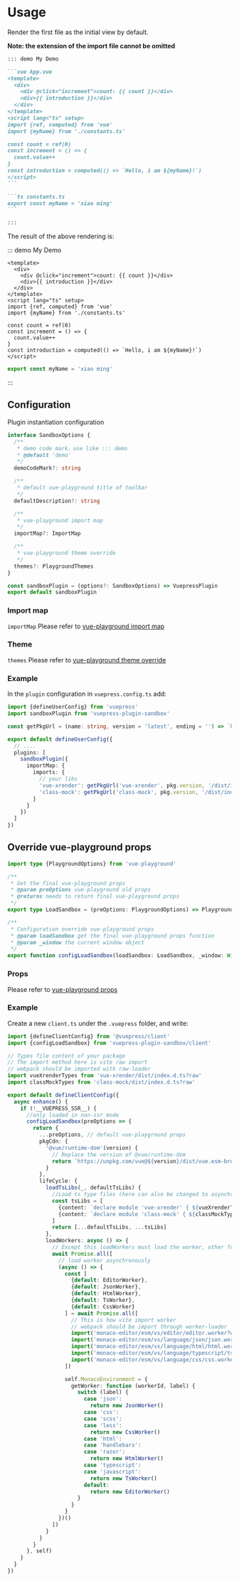# Usage

Render the first file as the initial view by default.

**Note: the extension of the import file cannot be omitted**

````md
::: demo My Demo

```vue App.vue
<template>
  <div>
    <div @click="increment">count: {{ count }}</div>
    <div>{{ introduction }}</div>
  </div>
</template>
<script lang="ts" setup>
import {ref, computed} from 'vue'
import {myName} from './constants.ts'

const count = ref(0)
const increment = () => {
  count.value++
}
const introduction = computed(() => `Hello, i am ${myName}!`)
</script>
```

```ts constants.ts
export const myName = 'xiao ming'
```

:::
````

The result of the above rendering is:

::: demo My Demo

```vue App.vue
<template>
  <div>
    <div @click="increment">count: {{ count }}</div>
    <div>{{ introduction }}</div>
  </div>
</template>
<script lang="ts" setup>
import {ref, computed} from 'vue'
import {myName} from './constants.ts'

const count = ref(0)
const increment = () => {
  count.value++
}
const introduction = computed(() => `Hello, i am ${myName}!`)
</script>
```

```ts constants.ts
export const myName = 'xiao ming'
```

:::

## Configuration

Plugin instantiation configuration

```ts
interface SandboxOptions {
  /**
   * demo code mark，use like ::: demo
   * @default 'demo'
   */
  demoCodeMark?: string

  /**
   * default vue-playground title of toolbar
   */
  defaultDescription?: string

  /**
   * vue-playground import map
   */
  importMap?: ImportMap

  /**
   * vue-playground theme override
   */
  themes?: PlaygroundThemes
}

const sandboxPlugin = (options?: SandboxOptions) => VuepressPlugin
export default sandboxPlugin
```

### Import map

`importMap` Please refer to [vue-playground import map](../vue-playground/configuration.html#import-map)

### Theme

`themes` Please refer to [vue-playground theme override](../vue-playground/configuration.html#theme)

### Example

In the `plugin` configuration in `vuepress.config.ts` add:

```ts
import {defineUserConfig} from 'vuepress'
import sandboxPlugin from 'vuepress-plugin-sandbox'

const getPkgUrl = (name: string, version = 'latest', ending = '') => `https://unpkg.com/${name}@${version}${ending}`

export default defineUserConfig({
  // ....
  plugins: [
    sandboxPlugin({
      importMap: {
        imports: {
          // your libs
          'vue-xrender': getPkgUrl('vue-xrender', pkg.version, '/dist/index.mjs'),
          'class-mock': getPkgUrl('class-mock', pkg.version, '/dist/index.mjs')
        }
      }
    })
  ]
})
```

## Override vue-playground props

```ts
import type {PlaygroundOptions} from 'vue-playground'

/**
 * Get the final vue-playground props
 * @param preOptions vue-playground old props
 * @returns needs to return final vue-playground props
 */
export type LoadSandbox = (preOptions: PlaygroundOptions) => PlaygroundOptions

/**
 * Configuration override vue-playground props
 * @param loadSandbox get the final vue-playground props function
 * @param _window the current window object
 */
export function configLoadSandbox(loadSandbox: LoadSandbox, _window: Window = self): void
```

### Props

Please refer to [vue-playground props](../vue-playground/configuration.html#props)

### Example

Create a new `client.ts` under the `.vuepress` folder, and write:

```ts
import {defineClientConfig} from '@vuepress/client'
import {configLoadSandbox} from 'vuepress-plugin-sandbox/client'

// Types file content of your package
// The import method here is vite raw import
// webpack should be imported with raw-loader
import vueXrenderTypes from 'vue-xrender/dist/index.d.ts?raw'
import classMockTypes from 'class-mock/dist/index.d.ts?raw'

export default defineClientConfig({
  async enhance() {
    if (!__VUEPRESS_SSR__) {
      //only loaded in non-ssr mode
      configLoadSandbox(preOptions => {
        return {
          ...preOptions, // default vue-playground props
          pkgCdn: {
            '@vue/runtime-dom'(version) {
              // Replace the version of @vue/runtime-dom
              return `https://unpkg.com/vue@${version}/dist/vue.esm-browser.js`
            }
          },
          lifeCycle: {
            loadTsLibs(_, defaultTsLibs) {
              //Load ts type files (here can also be changed to asynchronous loading like the worker below)
              const tsLibs = [
                {content: `declare module 'vue-xrender' { ${vueXrenderTypes} }`},
                {content: `declare module 'class-mock' { ${classMockTypes} }`}
              ]
              return [...defaultTsLibs, ...tsLibs]
            },
            loadWorkers: async () => {
              // Except this loadWorkers must load the worker, other functions can not be configured
              await Promise.all([
                // load worker asynchronously
                (async () => {
                  const [
                    {default: EditorWorker},
                    {default: JsonWorker},
                    {default: HtmlWorker},
                    {default: TsWorker},
                    {default: CssWorker}
                  ] = await Promise.all([
                    // This is how vite import worker
                    // webpack should be import through worker-loader
                    import('monaco-editor/esm/vs/editor/editor.worker?worker'),
                    import('monaco-editor/esm/vs/language/json/json.worker?worker'),
                    import('monaco-editor/esm/vs/language/html/html.worker?worker'),
                    import('monaco-editor/esm/vs/language/typescript/ts.worker?worker'),
                    import('monaco-editor/esm/vs/language/css/css.worker?worker')
                  ])

                  self.MonacoEnvironment = {
                    getWorker: function (workerId, label) {
                      switch (label) {
                        case 'json':
                          return new JsonWorker()
                        case 'css':
                        case 'scss':
                        case 'less':
                          return new CssWorker()
                        case 'html':
                        case 'handlebars':
                        case 'razor':
                          return new HtmlWorker()
                        case 'typescript':
                        case 'javascript':
                          return new TsWorker()
                        default:
                          return new EditorWorker()
                      }
                    }
                  }
                })()
              ])
            }
          }
        }
      }, self)
    }
  }
})
```
